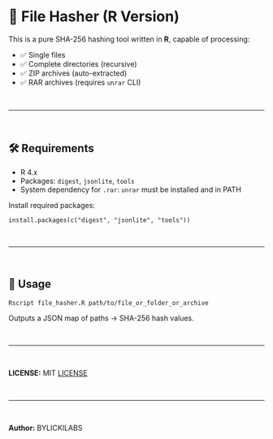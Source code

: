 # 🔐 File Hasher (R Version)

This is a pure SHA-256 hashing tool written in **R**, capable of processing:

- ✅ Single files
- ✅ Complete directories (recursive)
- ✅ ZIP archives (auto-extracted)
- ✅ RAR archives (requires `unrar` CLI)

<br>

---

<br>

## 🛠️ Requirements

- R 4.x
- Packages: `digest`, `jsonlite`, `tools`
- System dependency for `.rar`: `unrar` must be installed and in PATH

Install required packages:

```yarn
install.packages(c("digest", "jsonlite", "tools"))
```

<br>

---

<br>

## 🚀 Usage

```yarn
Rscript file_hasher.R path/to/file_or_folder_or_archive
```

Outputs a JSON map of paths → SHA-256 hash values.

<br>

---

<br>

**LICENSE:** MIT
[LICENSE](LICENSE)

<br>

---

<br>

**Author:** BYLICKILABS
